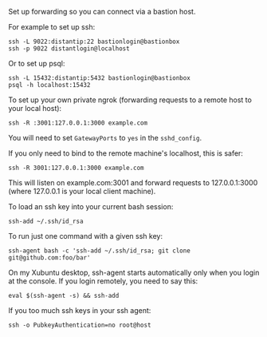 Set up forwarding so you can connect via a bastion host.

For example to set up ssh:

    ssh -L 9022:distantip:22 bastionlogin@bastionbox
    ssh -p 9022 distantlogin@localhost

Or to set up psql:

    ssh -L 15432:distantip:5432 bastionlogin@bastionbox
    psql -h localhost:15432

To set up your own private ngrok (forwarding requests to a remote host to your local host):

    ssh -R :3001:127.0.0.1:3000 example.com

You will need to set `GatewayPorts` to `yes` in the `sshd_config`.

If you only need to bind to the remote machine's localhost, this is safer:

    ssh -R 3001:127.0.0.1:3000 example.com

This will listen on example.com:3001 and forward requests to 127.0.0.1:3000 (where 127.0.0.1 is your local client machine).

To load an ssh key into your current bash session:

    ssh-add ~/.ssh/id_rsa

To run just one command with a given ssh key:

    ssh-agent bash -c 'ssh-add ~/.ssh/id_rsa; git clone git@github.com:foo/bar'

On my Xubuntu desktop, ssh-agent starts automatically only when you login at the console.
If you login remotely, you need to say this:

    eval $(ssh-agent -s) && ssh-add

If you too much ssh keys in your ssh agent:

    ssh -o PubkeyAuthentication=no root@host

